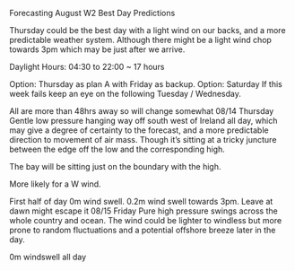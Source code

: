 Forecasting August W2
Best Day Predictions

Thursday could be the best day with a light wind on our backs, and a more predictable weather system.
Although there might be a light wind chop towards 3pm which may be just after we arrive.

Daylight Hours: 04:30 to 22:00 ~ 17 hours

Option: Thursday as plan A with Friday as backup.
Option: Saturday
If this week fails keep an eye on the following Tuesday / Wednesday.

All are more than 48hrs away so will change somewhat
08/14 Thursday
Gentle low pressure hanging way off south west of Ireland all day, which may give a degree of certainty to the forecast, and a more predictable direction to movement of air mass. Though it’s sitting at a tricky juncture between the edge off the low and the corresponding high.

The bay will be sitting just on the boundary with the high.

More likely for a W wind.

First half of day 0m wind swell.
0.2m wind swell towards 3pm. Leave at dawn might escape it
08/15 Friday
Pure high pressure swings across the whole country and ocean.
The wind could be lighter to windless but more prone to random fluctuations and a potential offshore breeze later in the day.

0m windswell all day

